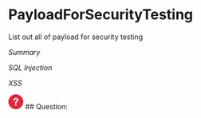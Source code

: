 # PayloadForSecurityTesting
List out all of payload for security testing

*Summary*

_SQL Injection_

_XSS_ 

<img src="icon.png" width="30"> ## Question:



